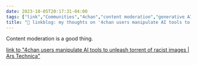 ```yaml
---
date: 2023-10-05T20:17:31-04:00
tags: ["link","Communities","4chan","content moderation","generative AI"]
title: "🔗 linkblog: my thoughts on '4chan users manipulate AI tools to unleash torrent of racist images | Ars Technica'"
---
```

Content moderation is a good thing.

[link to "4chan users manipulate AI tools to unleash torrent of racist images | Ars Technica"](https://arstechnica.com/tech-policy/2023/10/4chan-pushing-bing-dall-e-as-quick-methods-to-spread-racist-images/)